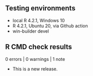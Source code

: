 ## Testing environments

* local R 4.2.1, Windows 10
* R 4.2.1, Ubuntu 20, via Github action
* win-builder devel


## R CMD check results

0 errors | 0 warnings | 1 note

* This is a new release.
